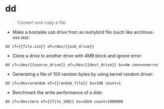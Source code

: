 # dd

> Convert and copy a file.

- Make a bootable usb drive from an isohybrid file (such like archlinux-xxx.iso):

`dd if={{file.iso}} of=/dev/{{usb_drive}}`

- Clone a drive to another drive with 4MB block and ignore error:

`dd if=/dev/{{source_drive}} of=/dev/{{dest_drive}} bs=4m conv=noerror`

- Generating a file of 100 random bytes by using kernel random driver:

`dd if=/dev/urandom of={{random_file}} bs=100 count=1`

- Benchmark the write performance of a disk:

`dd if=/dev/zero of={{file_1GB}} bs=1024 count=1000000`
